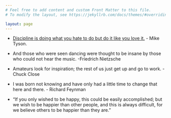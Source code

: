 ```yaml
---
# Feel free to add content and custom Front Matter to this file.
# To modify the layout, see https://jekyllrb.com/docs/themes/#overriding-theme-defaults

layout: page
---
```





- [Discipline is doing what you hate to do but do it like you love it.](https://www.youtube.com/watch?v=pkoXXJMMZlg) - Mike Tyson.

- And those who were seen dancing were thought to be insane by those who could not hear the music. -Friedrich Nietzsche

- Amateurs look for inspiration; the rest of us just get up and go to work. - Chuck Close

- I was born not knowing and have only had a little time to change that here and there. - Richard Feynman

- “If you only wished to be happy, this could be easily accomplished; but we wish to be happier than other people, and this is always difficult, for we believe others to be happier than they are.” 
